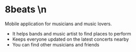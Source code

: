 # 8beats \n
Mobile application for musicians and music lovers.
- It helps bands and music artist to find places to perform
- Keeps everyone updated on the latest concerts nearby
- You can find other musicians and friends 
